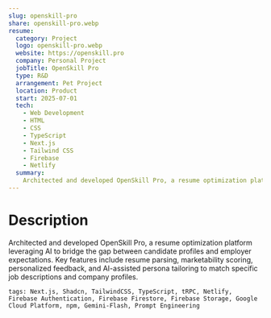 ```yaml
---
slug: openskill-pro
share: openskill-pro.webp
resume:
  category: Project
  logo: openskill-pro.webp
  website: https://openskill.pro
  company: Personal Project
  jobTitle: OpenSkill Pro
  type: R&D
  arrangement: Pet Project
  location: Product
  start: 2025-07-01
  tech:
    - Web Development
    - HTML
    - CSS
    - TypeScript
    - Next.js
    - Tailwind CSS
    - Firebase
    - Netlify
  summary:
    Architected and developed OpenSkill Pro, a resume optimization platform leveraging AI to bridge the gap between candidate profiles and employer expectations. Key features include resume parsing, marketability scoring, personalized feedback, and AI-assisted persona tailoring to match specific job descriptions and company profiles.
---
```


# Description

Architected and developed OpenSkill Pro, a resume optimization platform leveraging AI to bridge the gap between candidate profiles and employer expectations. Key features include resume parsing, marketability scoring, personalized feedback, and AI-assisted persona tailoring to match specific job descriptions and company profiles.

`tags: Next.js, Shadcn, TailwindCSS, TypeScript, tRPC, Netlify, Firebase Authentication, Firebase Firestore, Firebase Storage, Google Cloud Platform, npm, Gemini-Flash, Prompt Engineering`
